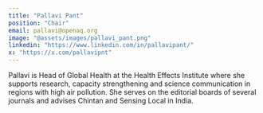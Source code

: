```yaml
---
title: "Pallavi Pant"
position: "Chair"
email: pallavi@openaq.org
image: "@assets/images/pallavi_pant.png"
linkedin: "https://www.linkedin.com/in/pallavipant/"
x: "https://x.com/pallavipnt"
---
```


Pallavi is Head of Global Health at the Health Effects Institute where she supports research, capacity strengthening and science communication in regions with high air pollution. She serves on the editorial boards of several journals and advises Chintan and Sensing Local in India.

